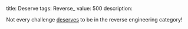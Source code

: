 title: Deserve
tags: Reverse_
value: 500
description: <p>Not every challenge <a href="/tasks/deserve_62ae0401215f98652482b329625d0b88c587e7ca.txz">deserves</a> to be in the reverse engineering category!</p>
